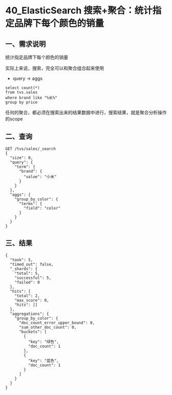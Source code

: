 # 40_ElasticSearch 搜索+聚合：统计指定品牌下每个颜色的销量

## 一、需求说明

统计指定品牌下每个颜色的销量

实际上来说，搜索，完全可以和聚合组合起来使用

* query -> aggs

```
select count(*)
from tvs.sales
where brand like "%长%"
group by price
```

任何的聚合，都必须在搜索出来的结果数据中进行，搜索结果，就是聚合分析操作的scope

## 二、查询

```
GET /tvs/sales/_search 
{
  "size": 0,
  "query": {
    "term": {
      "brand": {
        "value": "小米"
      }
    }
  },
  "aggs": {
    "group_by_color": {
      "terms": {
        "field": "color"
      }
    }
  }
}
```

## 三、结果

```
{
  "took": 5,
  "timed_out": false,
  "_shards": {
    "total": 5,
    "successful": 5,
    "failed": 0
  },
  "hits": {
    "total": 2,
    "max_score": 0,
    "hits": []
  },
  "aggregations": {
    "group_by_color": {
      "doc_count_error_upper_bound": 0,
      "sum_other_doc_count": 0,
      "buckets": [
        {
          "key": "绿色",
          "doc_count": 1
        },
        {
          "key": "蓝色",
          "doc_count": 1
        }
      ]
    }
  }
}
```
